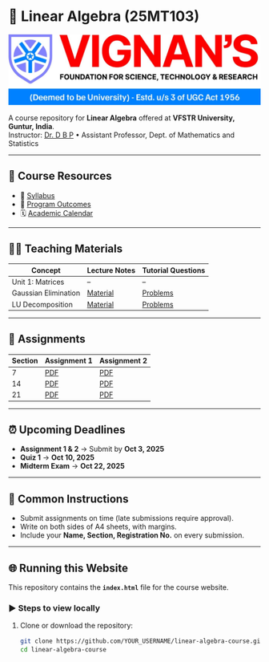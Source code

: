 # 📘 Linear Algebra (25MT103)

![Banner](VignanLogo.jpeg)

A course repository for **Linear Algebra** offered at **VFSTR University, Guntur, India**.  
Instructor: [Dr. D B P](https://Site.github.io) • Assistant Professor, Dept. of Mathematics and Statistics

---

## 📂 Course Resources
- 📄 [Syllabus](material/Syllabus.pdf)  
- 🎯 [Program Outcomes](material/PODocument.pdf)  
- 🗓️ [Academic Calendar](material/Academic_Calendar.pdf)  

---

## 🧑‍🏫 Teaching Materials
| Concept               | Lecture Notes | Tutorial Questions |
|-----------------------|---------------|--------------------|
| Unit 1: Matrices      | –             | –                  |
| Gaussian Elimination  | [Material](material/1_Gaussian_Elimination_Slides.pdf) | [Problems](material/1_Gaussian_Elimination_Tutorial_Questions.pdf) |
| LU Decomposition      | [Material](material/2_LU_Decomposition_Slides.pdf) | [Problems](material/2_LU_Decomposition_Tutorial_Questions.pdf) |

---

## 📝 Assignments
| Section | Assignment 1 | Assignment 2 |
|---------|--------------|--------------|
| 7       | [PDF](assignments/LA7_Assignment1.pdf) | [PDF](assignments/LA7_Assignment2.pdf) |
| 14      | [PDF](assignments/LA14_Assignment1.pdf) | [PDF](assignments/LA14_Assignment2.pdf) |
| 21      | [PDF](assignments/LA21_Assignment1.pdf) | [PDF](assignments/LA21_Assignment2.pdf) |

---

## ⏰ Upcoming Deadlines
- **Assignment 1 & 2** → Submit by **Oct 3, 2025**  
- **Quiz 1** → **Oct 10, 2025**  
- **Midterm Exam** → **Oct 22, 2025**

---

## 📌 Common Instructions
- Submit assignments on time (late submissions require approval).  
- Write on both sides of A4 sheets, with margins.  
- Include your **Name, Section, Registration No.** on every submission.  

---

## 🌐 Running this Website
This repository contains the **`index.html`** file for the course website.

### ▶️ Steps to view locally
1. Clone or download the repository:
   ```bash
   git clone https://github.com/YOUR_USERNAME/linear-algebra-course.git
   cd linear-algebra-course
